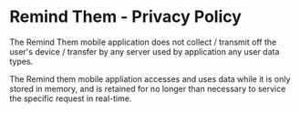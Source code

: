 # Remind Them - Privacy Policy

The Remind Them mobile application does not collect / transmit off the user's device / transfer by any server used by application any user data types.

The Remind them mobile appliation accesses and uses data while it is only stored in memory, and is retained for no longer than necessary to service the specific request in real-time.
